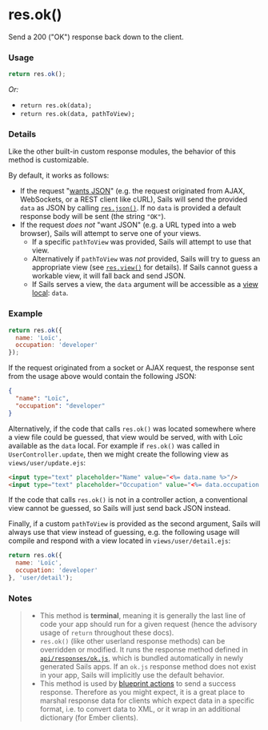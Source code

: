 # res.ok()

Send a 200 ("OK") response back down to the client.


### Usage

```js
return res.ok();
```

_Or:_
+ `return res.ok(data);`
+ `return res.ok(data, pathToView);`


### Details

Like the other built-in custom response modules, the behavior of this method is customizable.

By default, it works as follows:

+ If the request "[wants JSON](http://sailsjs.com/documentation/reference/req/req.wantsJSON.html)" (e.g. the request originated from AJAX, WebSockets, or a REST client like cURL), Sails will send the provided `data` as JSON by calling [`res.json()`](http://sailsjs.com/documentation/reference/res/res.json.html).  If no `data` is provided a default response body will be sent (the string `"OK"`).
+ If the request _does not_ "want JSON" (e.g. a URL typed into a web browser), Sails will attempt to serve one of your views.
  + If a specific `pathToView` was provided, Sails will attempt to use that view.
  + Alternatively if `pathToView` was _not_ provided, Sails will try to guess an appropriate view (see [`res.view()`](http://sailsjs.com/documentation/reference/res/res.view.html) for details).  If Sails cannot guess a workable view, it will fall back and send JSON.
  + If Sails serves a view, the `data` argument will be accessible as a [view local](http://sailsjs.com/documentation/concepts/Views/Locals.html): `data`.



### Example

```javascript
return res.ok({
  name: 'Loïc',
  occupation: 'developer'
});
```


If the request originated from a socket or AJAX request, the response sent from the usage above would contain the following JSON:

```json
{
  "name": "Loïc",
  "occupation": "developer"
}
```


Alternatively, if the code that calls `res.ok()` was located somewhere where a view file could be guessed, that view would be served, with with Loïc available as the `data` local.  For example if `res.ok()` was called in `UserController.update`, then we might create the following view as `views/user/update.ejs`:

```html
<input type="text" placeholder="Name" value="<%= data.name %>"/>
<input type="text" placeholder="Occupation" value="<%= data.occupation %>"/>
```


If the code that calls `res.ok()` is not in a controller action, a conventional view cannot be guessed, so Sails will just send back JSON instead.


Finally, if a custom `pathToView` is provided as the second argument, Sails will always use that view instead of guessing, e.g. the following usage will compile and respond with a view located in `views/user/detail.ejs`:

```javascript
return res.ok({
  name: 'Loïc',
  occupation: 'developer'
}, 'user/detail');
```



### Notes
> + This method is **terminal**, meaning it is generally the last line of code your app should run for a given request (hence the advisory usage of `return` throughout these docs).
>+ `res.ok()` (like other userland response methods) can be overridden or modified.  It runs the response method defined in [`api/responses/ok.js`](http://sailsjs.com/documentation/anatomy/myApp/api/responses/ok.js.html), which is bundled automatically in newly generated Sails apps.  If an `ok.js` response method does not exist in your app, Sails will implicitly use the default behavior.
>+ This method is used by [blueprint actions](http://sailsjs.com/documentation/reference/blueprint-api?q=blueprint-actions) to send a success response.  Therefore as you might expect, it is a great place to marshal response data for clients which expect data in a specific format, i.e. to convert data to XML, or it wrap in an additional dictionary (for Ember clients).







<docmeta name="displayName" value="res.ok()">
<docmeta name="pageType" value="method">

